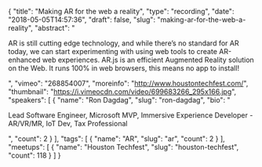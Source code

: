 {
  "title": "Making AR for the web a reality",
  "type": "recording",
  "date": "2018-05-05T14:57:36",
  "draft": false,
  "slug": "making-ar-for-the-web-a-reality",
  "abstract": "<p>AR is still cutting edge technology, and while there’s no standard for AR today, we can start experimenting with using web tools to create AR-enhanced web experiences. AR.js is an efficient Augmented Reality solution on the Web. It runs 100% in web browsers, this means no app to install!</p>",
  "vimeo": "268854007",
  "moreinfo": "http://www.houstontechfest.com/",
  "thumbnail": "https://i.vimeocdn.com/video/699683266_295x166.jpg",
  "speakers": [
    {
      "name": "Ron Dagdag",
      "slug": "ron-dagdag",
      "bio": "<p>Lead Software Engineer, Microsoft MVP, Immersive Experience Developer - AR/VR/MR, IoT Dev, Tax Professional</p>",
      "count": 2
    }
  ],
  "tags": [
    {
      "name": "AR",
      "slug": "ar",
      "count": 2
    }
  ],
  "meetups": [
    {
      "name": "Houston Techfest",
      "slug": "houston-techfest",
      "count": 118
    }
  ]
}